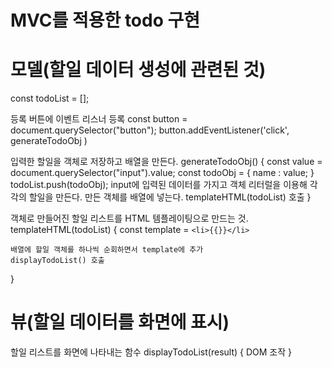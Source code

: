  # MVC를 적용한 todo 구현


# 모델(할일 데이터 생성에 관련된 것)

const todoList = [];

등록 버튼에 이벤트 리스너 등록
const button = document.querySelector("button");
button.addEventListener('click', generateTodoObj )


입력한 할일을 객체로 저장하고 배열을 만든다.
generateTodoObj() {
    const value = document.querySelector("input").value; 
    const todoObj = {
        name : value;
    }
    todoList.push(todoObj);
    input에 입력된 데이터를 가지고 객체 리터럴을 이용해 각각의 할일을 만든다. 
    만든 객체를 배열에 넣는다. 
    templateHTML(todoList) 호출
}

객체로 만들어진 할일 리스트를 HTML 템플레이팅으로 만드는 것. 
templateHTML(todoList) {
    const template = `<li>{{}}</li>`
    
    배열에 할일 객체를 하나씩 순회하면서 template에 추가
    displayTodoList() 호출
}


# 뷰(할일 데이터를 화면에 표시)

할일 리스트를 화면에 나타내는 함수
displayTodoList(result) {
    DOM 조작
}





